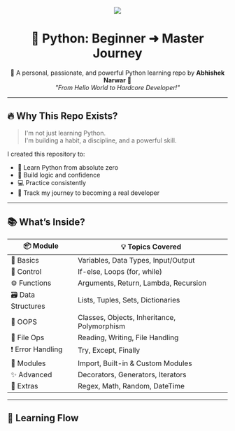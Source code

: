 <!-- HEADER SECTION -->
<p align="center">
  <img src="https://img.icons8.com/color/96/000000/python--v1.png"/>
</p>

<h1 align="center">🐍 Python: Beginner ➜ Master Journey</h1>

<p align="center">
  🚀 A personal, passionate, and powerful Python learning repo by <strong>Abhishek Narwar</strong> 🧠<br>
  <i>"From Hello World to Hardcore Developer!"</i>
</p>

---

## 🔥 Why This Repo Exists?

> I'm not just learning Python.  
> I'm building a habit, a discipline, and a powerful skill.  

I created this repository to:

- 📘 Learn Python from absolute zero  
- 🧠 Build logic and confidence  
- 💻 Practice consistently  
- 🚀 Track my journey to becoming a real developer

---

## 📚 What’s Inside?

| 📦 Module | 💡 Topics Covered |
|----------|--------------------|
| 🧱 Basics | Variables, Data Types, Input/Output |
| 🔁 Control | If-else, Loops (for, while) |
| ⚙️ Functions | Arguments, Return, Lambda, Recursion |
| 🗃️ Data Structures | Lists, Tuples, Sets, Dictionaries |
| 🧠 OOPS | Classes, Objects, Inheritance, Polymorphism |
| 📂 File Ops | Reading, Writing, File Handling |
| ❗ Error Handling | Try, Except, Finally |
| 🔗 Modules | Import, Built-in & Custom Modules |
| ✨ Advanced | Decorators, Generators, Iterators |
| 🧬 Extras | Regex, Math, Random, DateTime |

---

## 🧭 Learning Flow

```text


